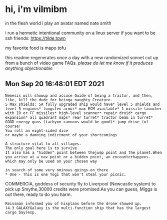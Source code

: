 # hi, i'm vilmibm

in the flesh world i play an avatar named nate smith

i run a hermetic intentional community on a linux server if you want to be ssh friends: https://tilde.town

my favorite food is mapo tofu

this readme regenerates once a day with a new randomized sonnet cut up from a bunch of video game FAQs.
_please do let me know if it produces anything objectionable_

## Mon Sep 20 16:48:01 EDT 2021

    Nemesis will showup and accuse Guide of being a traitor, and then, like, kill the dude for beinga naughty Creature.
    5 Max shields: 5A fully upgraded ship would have* level 5 shields and level 5 engines* tungsten armor* max ECM available* 1 missile launcher with IR or FF missiles* high-level scanner* repair droid* cargo expansion* all quadrant maps* rear turret* tractor beam in turret* GOOD energy guns (tachyon cannons would be good)* jump drive (of course!
    You roll an eight-sided dice
    or maybe a damning indictment of your shortcomings
    
    A structure vital to all villages.
    The only goal here is to survive
    It also has a "hidden" point between thejump point and the planet.When you arrive at a nav point or a hidden point, an encounterhappens.
    which may only be used on your chosen way
    
    in search of some very ominous goings-on there
    * One - This is one Yogi that won't steal your picnic.
      COMMERCIA, goddess of security
    fly to Liverpool (Newcastle system) to pick up Smythe,30000 credits were promised.As you can guess, Miggs is out there, ready to do you harm.
    
    Reissman informed you of hisplans before the drone showed up.
    )4.3 GALAXYGalaxy is the multi-function ship that has the largest cargo bay(esp.
